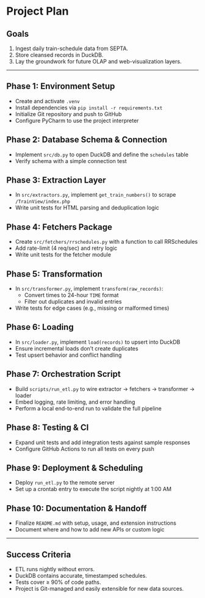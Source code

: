 # Project Plan

## Goals

1. Ingest daily train-schedule data from SEPTA.  
2. Store cleansed records in DuckDB.  
3. Lay the groundwork for future OLAP and web-visualization layers.

---

## Phase 1: Environment Setup
- Create and activate `.venv`
- Install dependencies via `pip install -r requirements.txt`
- Initialize Git repository and push to GitHub
- Configure PyCharm to use the project interpreter

## Phase 2: Database Schema & Connection
- Implement `src/db.py` to open DuckDB and define the `schedules` table
- Verify schema with a simple connection test

## Phase 3: Extraction Layer
- In `src/extractors.py`, implement `get_train_numbers()` to scrape `/TrainView/index.php`
- Write unit tests for HTML parsing and deduplication logic

## Phase 4: Fetchers Package
- Create `src/fetchers/rrschedules.py` with a function to call RRSchedules
- Add rate-limit (4 req/sec) and retry logic
- Write unit tests for the fetcher module

## Phase 5: Transformation
- In `src/transformer.py`, implement `transform(raw_records)`:
  - Convert times to 24-hour `TIME` format
  - Filter out duplicates and invalid entries
- Write tests for edge cases (e.g., missing or malformed times)

## Phase 6: Loading
- In `src/loader.py`, implement `load(records)` to upsert into DuckDB
- Ensure incremental loads don’t create duplicates
- Test upsert behavior and conflict handling

## Phase 7: Orchestration Script
- Build `scripts/run_etl.py` to wire extractor → fetchers → transformer → loader
- Embed logging, rate limiting, and error handling
- Perform a local end-to-end run to validate the full pipeline

## Phase 8: Testing & CI
- Expand unit tests and add integration tests against sample responses
- Configure GitHub Actions to run all tests on every push

## Phase 9: Deployment & Scheduling
- Deploy `run_etl.py` to the remote server
- Set up a crontab entry to execute the script nightly at 1:00 AM

## Phase 10: Documentation & Handoff
- Finalize `README.md` with setup, usage, and extension instructions
- Document where and how to add new APIs or custom logic

---

## Success Criteria

- ETL runs nightly without errors.  
- DuckDB contains accurate, timestamped schedules.  
- Tests cover ≥ 90% of code paths.  
- Project is Git-managed and easily extensible for new data sources.
